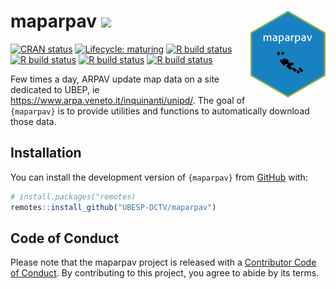 
<!-- README.md is generated from README.Rmd. Please edit that file -->

# maparpav [![](https://img.shields.io/badge/WEBsite-click--me-orange.svg)](http://ubesp-dctv.github.io/maparpav/) <img src='man/figures/logo.png' align="right" height="139" />

<!-- badges: start -->

[![CRAN
status](https://www.r-pkg.org/badges/version/maparpav)](https://CRAN.R-project.org/package=maparpav)
[![Lifecycle:
maturing](https://img.shields.io/badge/lifecycle-maturing-blue.svg)](https://www.tidyverse.org/lifecycle/#maturing)
[![R build
status](https://github.com/UBESP-DCTV/maparpav/workflows/pkgdown/badge.svg)](https://github.com/UBESP-DCTV/maparpav/actions)
[![R build
status](https://github.com/UBESP-DCTV/maparpav/workflows/lint/badge.svg)](https://github.com/UBESP-DCTV/maparpav/actions)
[![R build
status](https://github.com/UBESP-DCTV/maparpav/workflows/R-CDM-check/badge.svg)](https://github.com/UBESP-DCTV/maparpav/actions)
[![R build
status](https://github.com/UBESP-DCTV/maparpav/workflows/covr/badge.svg)](https://github.com/UBESP-DCTV/maparpav/actions)
<!-- badges: end -->

Few times a day, ARPAV update map data on a site dedicated to UBEP, ie
<https://www.arpa.veneto.it/inquinanti/unipd/>. The goal of `{maparpav}`
is to provide utilities and functions to automatically download those
data.

## Installation

You can install the development version of `{maparpav}` from
[GitHub](https://www.github.com) with:

``` r
# install.packages("remotes)
remotes::install_github("UBESP-DCTV/maparpav")
```

## Code of Conduct

Please note that the maparpav project is released with a [Contributor
Code of
Conduct](https://contributor-covenant.org/version/2/0/CODE_OF_CONDUCT.html).
By contributing to this project, you agree to abide by its terms.
